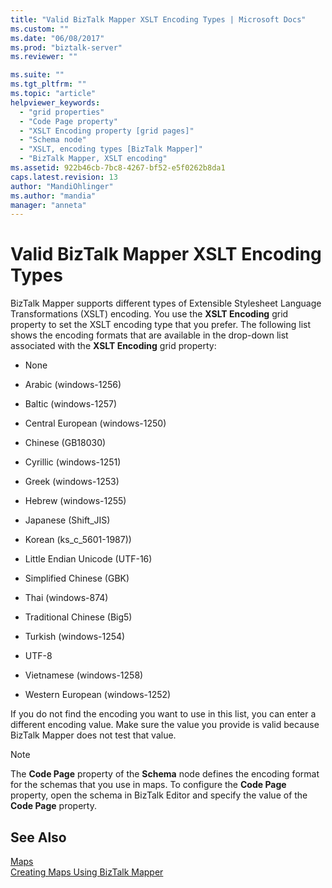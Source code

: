 ```yaml
---
title: "Valid BizTalk Mapper XSLT Encoding Types | Microsoft Docs"
ms.custom: ""
ms.date: "06/08/2017"
ms.prod: "biztalk-server"
ms.reviewer: ""

ms.suite: ""
ms.tgt_pltfrm: ""
ms.topic: "article"
helpviewer_keywords: 
  - "grid properties"
  - "Code Page property"
  - "XSLT Encoding property [grid pages]"
  - "Schema node"
  - "XSLT, encoding types [BizTalk Mapper]"
  - "BizTalk Mapper, XSLT encoding"
ms.assetid: 922b46cb-7bc8-4267-bf52-e5f0262b8da1
caps.latest.revision: 13
author: "MandiOhlinger"
ms.author: "mandia"
manager: "anneta"
---
```

# Valid BizTalk Mapper XSLT Encoding Types
BizTalk Mapper supports different types of Extensible Stylesheet Language Transformations (XSLT) encoding. You use the **XSLT Encoding** grid property to set the XSLT encoding type that you prefer. The following list shows the encoding formats that are available in the drop-down list associated with the **XSLT Encoding** grid property:  
  
-   None  
  
-   Arabic (windows-1256)  
  
-   Baltic (windows-1257)  
  
-   Central European (windows-1250)  
  
-   Chinese (GB18030)  
  
-   Cyrillic (windows-1251)  
  
-   Greek (windows-1253)  
  
-   Hebrew (windows-1255)  
  
-   Japanese (Shift_JIS)  
  
-   Korean (ks_c_5601-1987))  
  
-   Little Endian Unicode (UTF-16)  
  
-   Simplified Chinese (GBK)  
  
-   Thai (windows-874)  
  
-   Traditional Chinese (Big5)  
  
-   Turkish (windows-1254)  
  
-   UTF-8  
  
-   Vietnamese (windows-1258)  
  
-   Western European (windows-1252)  
  
 If you do not find the encoding you want to use in this list, you can enter a different encoding value. Make sure the value you provide is valid because BizTalk Mapper does not test that value.  
  
> [!NOTE]
>  The **Code Page** property of the **Schema** node defines the encoding format for the schemas that you use in maps. To configure the **Code Page** property, open the schema in BizTalk Editor and specify the value of the **Code Page** property.  
  
## See Also  
 [Maps](../core/maps.md)   
 [Creating Maps Using BizTalk Mapper](../core/creating-maps-using-biztalk-mapper.md)